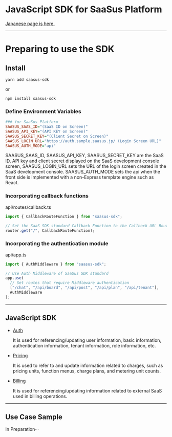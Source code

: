 # JavaScript SDK for SaaSus Platform

[Japanese page is here.](./README.md)

---

# Preparing to use the SDK

## Install

```
yarn add saasus-sdk
```

or

```
npm install saasus-sdk
```

### Define Environment Variables

```ini
### for SaaSus Platform
SAASUS_SAAS_ID="(SaaS ID on Screen)"
SAASUS_API_KEY="(API KEY on Screen)"
SAASUS_SECRET_KEY="(Client Secret on Screen)"
SAASUS_LOGIN_URL="https://auth.sample.saasus.jp/ (Login Screen URL)"
SAASUS_AUTH_MODE="api"
```

SAASUS_SAAS_ID, SAASUS_API_KEY, SAASUS_SECRET_KEY are the SaaS ID, API key and client secret displayed on the SaaS development console screen,
SAASUS_LOGIN_URL sets the URL of the login screen created in the SaaS development console.
SAASUS_AUTH_MODE sets the api when the front side is implemented with a non-Express template engine such as React.

### Incorporating callback functions

api/routes/callback.ts

```typescript
import { CallbackRouteFunction } from "saasus-sdk";

// Set the SaaS SDK standard Callback Function to the Callback URL Route
router.get("/", CallbackRouteFunction);
```

### Incorporating the authentication module

api/app.ts

```typescript
import { AuthMiddleware } from "saasus-sdk";

// Use Auth Middleware of SaaSus SDK standard
app.use(
  // Set routes that require Middleware authentication
  ["/chat", "/api/board", "/api/post", "/api/plan", "/api/tenant"],
  AuthMiddleware
);
```

---

## JavaScript SDK

- [Auth](./src/generated/Auth/README_en.md)

  It is used for referencing/updating user information, basic information, authentication information, tenant information, role information, etc.

- [Pricing](./src/generated/Pricing/README_en.md)

  It is used to refer to and update information related to charges, such as pricing units, function menus, charge plans, and metering unit counts.

- [Billing](./src/generated/Billing/README_en.md)

  It is used for referencing/updating information related to external SaaS used in billing operations.

---

## Use Case Sample

In Preparation···
